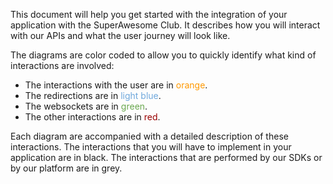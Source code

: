 This document will help you get started with the integration of your application with the SuperAwesome Club. It describes how you will interact with our APIs and what the user journey will look like.

The diagrams are color coded to allow you to quickly identify what kind of interactions are involved:
* The interactions with the user are in <span style="color: #ff9900;">orange</span>.
* The redirections are in <span style="color: #6fa8dc;">light blue</span>.
* The websockets are in <span style="color: #6aa84f;">green</span>.
* The other interactions are in <span style="color: #990000;">red</span>.

Each diagram are accompanied with a detailed description of these interactions.
The interactions that you will have to implement in your application are in black.
The interactions that are performed by our SDKs or by our platform are in grey.